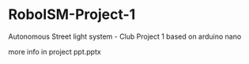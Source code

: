 # RoboISM-Project-1

Autonomous Street light system - Club Project 1 based on arduino nano

more info in project ppt.pptx
